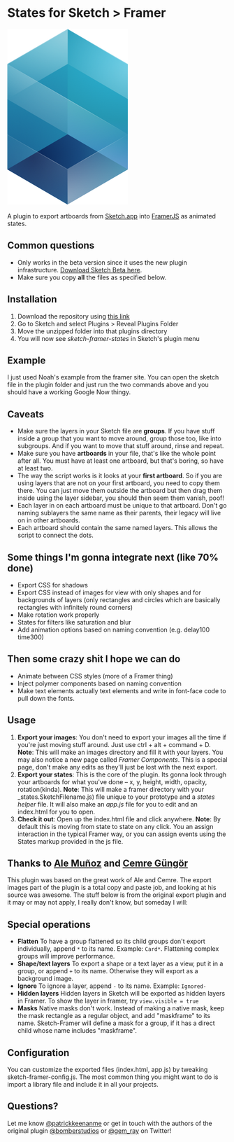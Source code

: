 # States for Sketch > Framer

![](states-logo.png?raw=true)

A plugin to export artboards from [Sketch.app](http://www.bohemiancoding.com/sketch) into [FramerJS](http://framerjs.com) as animated states.

## Common questions
* Only works in the beta version since it uses the new plugin infrastructure. [Download Sketch Beta here](http://www.bohemiancoding.com/sketch/beta/).
* Make sure you copy **all** the files as specified below.

## Installation
1. Download the repository using [this link](https://github.com/patrickkeenan/sketch-framer-states/archive/master.zip)
2. Go to Sketch and select Plugins > Reveal Plugins Folder
3. Move the unzipped folder into that plugins directory
4. You will now see _sketch-framer-states_ in Sketch's plugin menu

## Example
I just used Noah's example from the framer site. You can open the sketch file in the plugin folder and just run the two commands above and you should have a working Google Now thingy.

## Caveats
* Make sure the layers in your Sketch file are **groups**. If you have stuff inside a group that you want to move around, group those too, like into subgroups. And if you want to move that stuff around, rinse and repeat.
* Make sure you have **artboards** in your file, that's like the whole point after all. You must have at least one artboard, but that's boring, so have at least two.
* The way the script works is it looks at your **first artboard**. So if you are using layers that are not on your first artboard, you need to copy them there. You can just move them outside the artboard but then drag them inside using the layer sidebar, you should then seem them vanish, poof!
* Each layer in on each artboard must be unique to that artboard. Don't go naming sublayers the same name as their parents, their legacy will live on in other artboards.
* Each artboard should contain the same named layers. This allows the script to connect the dots.

## Some things I'm gonna integrate next (like 70% done)
* Export CSS for shadows
* Export CSS instead of images for view with only shapes and for backgrounds of layers (only rectangles and circles which are basically rectangles with infinitely round corners)
* Make rotation work properly
* States for filters like saturation and blur
* Add animation options based on naming convention (e.g. delay100 time300)

## Then some crazy shit I hope we can do
* Animate between CSS styles (more of a Framer thing)
* Inject polymer components based on naming convention
* Make text elements actually text elements and write in font-face code to pull down the fonts.

## Usage
1. **Export your images**: You don't need to export your images all the time if you're just moving stuff around. Just use ctrl + alt + command + D. 
**Note**: This will make an images directory and fill it with your layers. You may also notice a new page called _Framer Components_. This is a special page, don't make any edits as they'll just be lost with the next export.
2. **Export your states**: This is the core of the plugin. Its gonna look through your artboards for what you've done – x, y, height, width, opacity, rotation(kinda).
**Note**: This will make a framer directory with your _states.SketchFilename.js) file unique to your prototype and a _states helper_ file. It will also make an _app.js_ file for you to edit and an index.html for you to open.
3. **Check it out**: Open up the index.html file and click anywhere.
**Note**: By default this is moving from state to state on any click. You an assign interaction in the typical Framer way, or you can assign events using the States markup provided in the js file.

## Thanks to [Ale Muñoz](https://twitter.com/bomberstudios) and [Cemre Güngör](https://twitter.com/gem_ray)
This plugin was based on the great work of Ale and Cemre. The export images part of the plugin is a total copy and paste job, and looking at his source was awesome. The stuff below is from the original export plugin and it may or may not apply, I really don't know, but someday I will:

## Special operations
* **Flatten** To have a group flattened so its child groups don't export individually, append `*` to its name. Example: `Card*`. Flattening complex groups will improve performance.
* **Shape/text layers** To export a shape or a text layer as a view, put it in a group, or append `+` to its name. Otherwise they will export as a background image.
* **Ignore** To ignore a layer, append `-` to its name. Example: `Ignored-`
* **Hidden layers** Hidden layers in Sketch will be exported as hidden layers in Framer. To show the layer in framer, try `view.visible = true`
* **Masks** Native masks don't work. Instead of making a native mask, keep the mask rectangle as a regular object, and add "maskframe" to its name. Sketch-Framer will define a mask for a group, if it has a direct child whose name includes "maskframe".

## Configuration
You can customize the exported files (index.html, app.js) by tweaking sketch-framer-config.js. The most common thing you might want to do is import a library file and include it in all your projects.


## Questions?

Let me know [@patrickkeenanme](https://twitter.com/patrickkeenanme) or get in touch with the authors of the original plugin [@bomberstudios](https://twitter.com/bomberstudios) or [@gem_ray](https://twitter.com/gem_ray) on Twitter!
